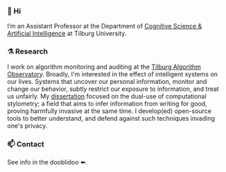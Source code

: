 ### 👋 Hi

I’m an Assistant Professor at the Department of [Cognitive Science & Artificial Intelligence](https://www.csai.nl) at Tilburg University.

### ⚗️ Research 

I work on algorithm monitoring and auditing at the [Tilburg Algorithm Observatory](https://www.tilburguniversity.edu/about/schools/tshd/departments/dca/lab/algorithm-observatory). Broadly, I'm interested in the effect of intelligent systems on our lives. Systems that uncover our personal information, monitor and change our behavior, subtly restrict our exposure to information, and treat us unfairly. My [dissertation](https://arxiv.org/abs/2301.04230) focused on the dual-use of computational stylometry; a field that aims to infer information from writing for good, proving harmfully invasive at the same time. I develop(ed) open-source tools to better understand, and defend against such techniques invading one's privacy.

### 📫 Contact

See info in the dooblidoo ⬅️.
